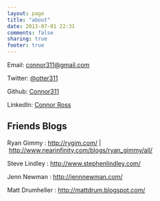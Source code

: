 ```yaml
---
layout: page
title: "about"
date: 2013-07-01 22:31
comments: false
sharing: true
footer: true
---
```

Email: <a href="mailto:connor311@gmail.com">connor311@gmail.com</a>

Twitter: <a href="http://twitter.com/otter311">@otter311</a>

Github: <a href="https://github.com/connor311">Connor311</a>

LinkedIn: <a href="http://lnkd.in/QqbTHj">Connor Ross</a>
<h2>Friends Blogs</h2>
Ryan Gimmy : <a href="http://rygim.com/">http://rygim.com/</a> | <a href="http://www.nearinfinity.com/blogs/ryan_gimmy/all/">http://www.nearinfinity.com/blogs/ryan_gimmy/all/</a>

Steve Lindley : <a href="http://www.stephenlindley.com/">http://www.stephenlindley.com/</a>

Jenn Newman : <a href="http://jennnewman.com/">http://jennnewman.com/</a>

Matt Drumheller : <a href="http://mattdrum.blogspot.com/">http://mattdrum.blogspot.com/</a>